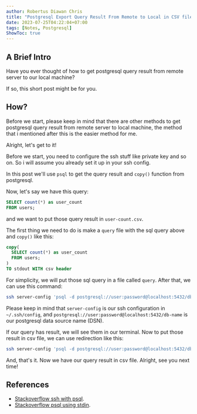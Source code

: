 ```yaml
---
author: Robertus Diawan Chris
title: "Postgresql Export Query Result From Remote to Local in CSV file"
date: 2023-07-25T04:22:04+07:00
tags: [Notes, Postgresql]
ShowToc: true
---
```


## A Brief Intro

Have you ever thought of how to get postgresql query result from remote server
to our local machine?

If so, this short post might be for you.

## How?

Before we start, please keep in mind that there are other methods to get
postgresql query result from remote server to local machine, the method that i
mentioned after this is the easier method for me.

Alright, let's get to it!

Before we start, you need to configure the ssh stuff like private key and so
on. So i will assume you already set it up in your ssh config.

In this post we'll use `psql` to get the query result and `copy()` function
from postgresql.

Now, let's say we have this query:
```sql
SELECT count(*) as user_count
FROM users;
```

and we want to put those query result in `user-count.csv`.

The first thing we need to do is make a `query` file with the sql query above
and `copy()` like this:
```sql
copy(
  SELECT count(*) as user_count
  FROM users;
)
TO stdout WITH csv header
```

For simplicity, we will put those sql query in a file called `query`. After
that, we can use this command:
```sh
ssh server-config 'psql -d postgresql://user:password@localhost:5432/db-name' < query
```

Please keep in mind that `server-config` is our ssh configuration in
`~/.ssh/config`, and `postgresql://user:password@localhost:5432/db-name` is
our postgresql data source name (DSN).

If our query has result, we will see them in our terminal. Now to put those
result in csv file, we can use redirection like this:
```sh
ssh server-config 'psql -d postgresql://user:password@localhost:5432/db-name' < query > user-count.csv
```

And, that's it. Now we have our query result in csv file. Alright, see you
next time!

## References

- [Stackoverflow ssh with psql](https://stackoverflow.com/a/49992062).
- [Stackoverflow psql using stdin](https://stackoverflow.com/a/28803698).
